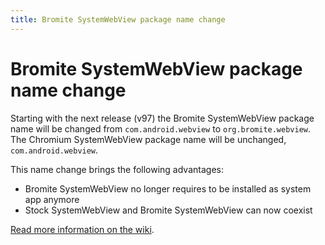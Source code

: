 ```yaml
---
title: Bromite SystemWebView package name change
---
```

# Bromite SystemWebView package name change

Starting with the next release (v97) the Bromite SystemWebView package name will be changed from `com.android.webview` to `org.bromite.webview`.
The Chromium SystemWebView package name will be unchanged, `com.android.webview`.

This name change brings the following advantages:
* Bromite SystemWebView no longer requires to be installed as system app anymore
* Stock SystemWebView and Bromite SystemWebView can now coexist

[Read more information on the wiki](https://github.com/bromite/bromite/wiki/Installing-SystemWebView).
